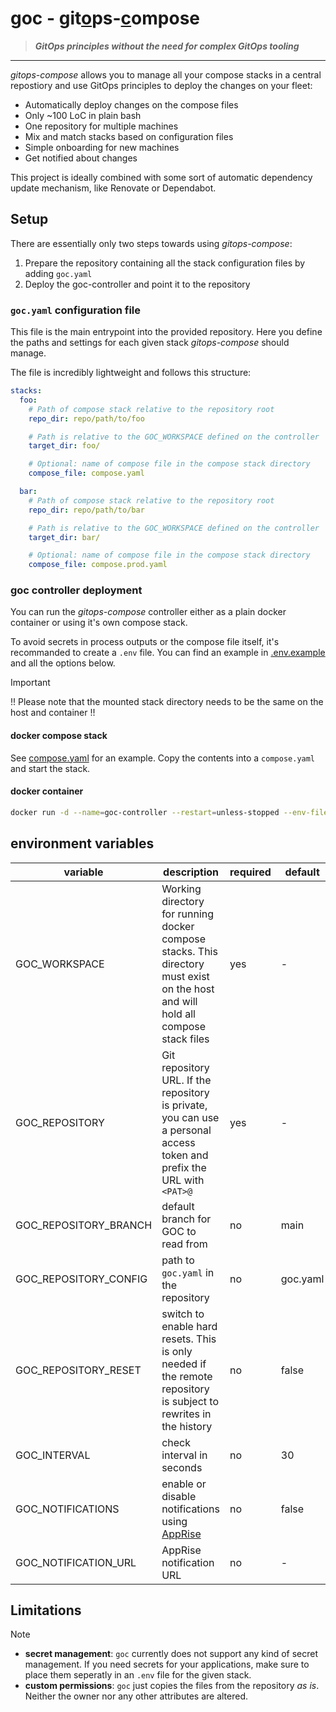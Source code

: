 # goc - <ins>**g**</ins>it<ins>**o**</ins>ps-<ins>**c**</ins>ompose

> _**GitOps principles without the need for complex GitOps tooling**_

<hr/>

_gitops-compose_ allows you to manage all your compose stacks in a central repostiory and use GitOps principles to deploy the changes on your fleet:

- Automatically deploy changes on the compose files
- Only ~100 LoC in plain bash
- One repository for multiple machines
- Mix and match stacks based on configuration files
- Simple onboarding for new machines
- Get notified about changes

This project is ideally combined with some sort of automatic dependency update mechanism, like Renovate or Dependabot.

## Setup

There are essentially only two steps towards using _gitops-compose_:

1. Prepare the repository containing all the stack configuration files by adding `goc.yaml`
2. Deploy the goc-controller and point it to the repository

### `goc.yaml` configuration file

This file is the main entrypoint into the provided repository. Here you define the paths and settings for each given stack _gitops-compose_ should manage.

The file is incredibly lightweight and follows this structure:

```yaml
stacks:
  foo:
    # Path of compose stack relative to the repository root
    repo_dir: repo/path/to/foo

    # Path is relative to the GOC_WORKSPACE defined on the controller
    target_dir: foo/

    # Optional: name of compose file in the compose stack directory
    compose_file: compose.yaml

  bar:
    # Path of compose stack relative to the repository root
    repo_dir: repo/path/to/bar

    # Path is relative to the GOC_WORKSPACE defined on the controller
    target_dir: bar/

    # Optional: name of compose file in the compose stack directory
    compose_file: compose.prod.yaml
```

### goc controller deployment

You can run the _gitops-compose_ controller either as a plain docker container or using it's own compose stack.

To avoid secrets in process outputs or the compose file itself, it's recommanded to create a `.env` file. You can find an example in [.env.example](.env.example) and all the options below.

> [!IMPORTANT]
> !! Please note that the mounted stack directory needs to be the same on the host and container !!

#### docker compose stack

See [compose.yaml](compose.yaml) for an example. Copy the contents into a `compose.yaml` and start the stack.

#### docker container

```sh
docker run -d --name=goc-controller --restart=unless-stopped --env-file=.env --volume /foo/bar/stacks:/foo/bar/stacks --volume /var/run/docker.sock:/var/run/docker.sock ghcr.io/laugmanuel/goc:main
```

## environment variables

| variable              | description                                                                                                                      | required | default  |
| --------------------- | -------------------------------------------------------------------------------------------------------------------------------- | -------- | -------- |
| GOC_WORKSPACE         | Working directory for running docker compose stacks. This directory must exist on the host and will hold all compose stack files | yes      | -        |
| GOC_REPOSITORY        | Git repository URL. If the repository is private, you can use a personal access token and prefix the URL with `<PAT>@`           | yes      | -        |
| GOC_REPOSITORY_BRANCH | default branch for GOC to read from                                                                                              | no       | main     |
| GOC_REPOSITORY_CONFIG | path to `goc.yaml` in the repository                                                                                             | no       | goc.yaml |
| GOC_REPOSITORY_RESET  | switch to enable hard resets. This is only needed if the remote repository is subject to rewrites in the history                 | no       | false    |
| GOC_INTERVAL          | check interval in seconds                                                                                                        | no       | 30       |
| GOC_NOTIFICATIONS     | enable or disable notifications using [AppRise](https://github.com/caronc/apprise)                                               | no       | false    |
| GOC_NOTIFICATION_URL  | AppRise notification URL                                                                                                         | no       | -        |

## Limitations

> [!NOTE]
>
> - **secret management**: `goc` currently does not support any kind of secret management. If you need secrets for your applications, make sure to place them seperatly in an `.env` file for the given stack.
> - **custom permissions**: `goc` just copies the files from the repository _as is_. Neither the owner nor any other attributes are altered.
